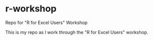 # r-workshop
Repo for "R for Excel Users" Workshop

This is my repo as I work through the "R for Excel Users" workshop.